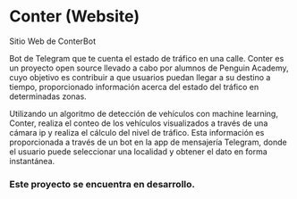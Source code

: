 # Conter (Website)
Sitio Web de ConterBot

Bot de Telegram que te cuenta el estado de tráfico en una calle.
Conter es un proyecto open source llevado a cabo por alumnos de Penguin Academy, cuyo objetivo es contribuir a que usuarios puedan llegar a su destino a tiempo, proporcionado información acerca del estado del tráfico en determinadas zonas. 

Utilizando un algoritmo de detección de vehículos con machine learning, Conter, realiza el conteo de los vehículos visualizados a través de una cámara ip y realiza el cálculo del nivel de tráfico. Esta información es proporcionada a través de un bot en la app de mensajería Telegram, donde el usuario puede seleccionar una localidad y obtener el dato en forma instantánea.

### Este proyecto se encuentra en desarrollo.
